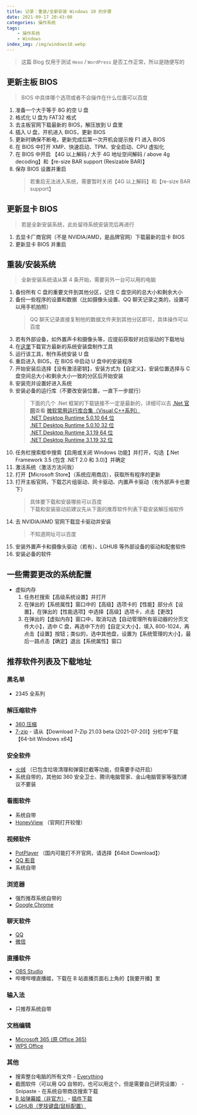 ```yaml
---
title: 记录：重装/全新安装 Windows 10 的步骤
date: 2021-09-17 20:43:00
categories: 操作系统
tags:
    - 操作系统
    - Windows
index_img: /img/windows10.webp
---
```


> 这篇 Blog 仅用于测试 `Hexo` / `WordPress` 是否工作正常，所以是随便写的

## 更新主板 BIOS

> BIOS 中具体哪个选项或者不会操作在什么位置可以百度

1. 准备一个大于等于 8G 的空 U 盘
2. 格式化 U 盘为 FAT32 格式
3. 去主板官网下载最新的 BIOS，解压放到 U 盘里
4. 插入 U 盘，开机进入 BIOS，更新 BIOS
5. 更新时确保不断电，更新完成后第一次开机会提示按 F1 进入 BIOS
6. 在 BIOS 中打开 XMP、快速启动、TPM、安全启动、CPU 虚拟化
7. 在 BIOS 中开启 【4G 以上解码 / 大于 4G 地址空间解码 / above 4g decoding】和【re-size BAR support (Resizable BAR)】
8. 保存 BIOS 设置并重启
    > 若重启无法进入系统，需要暂时关闭【4G 以上解码】和【re-size BAR support】

## 更新显卡 BIOS

> 若是全新安装系统，此处留待系统安装完后再进行

1. 去显卡厂商官网（不是 NVIDIA/AMD，是品牌官网）下载最新的显卡 BIOS
2. 更新显卡 BIOS 并重启

## 重装/安装系统

> 全新安装系统请从第 4 条开始，需要另外一台可以用的电脑

1. 备份所有 C 盘的重要文件到其他分区，记住 C 盘空间的总大小和剩余大小
2. 备份一些程序的设置和数据（比如摄像头设置、QQ 聊天记录之类的，设置可以用手机拍照）
    > QQ 聊天记录直接复制他的数据文件夹到其他分区即可，具体操作可以百度
3. 若有外部设备，如外置声卡和摄像头等，应提前获取好对应驱动的下载地址
4. 在[这里](https://go.microsoft.com/fwlink/?LinkId=691209)下载官方最新的系统安装盘制作工具
5. 运行该工具，制作系统安装 U 盘
6. 重启进入 BIOS，在 BIOS 中启动 U 盘中的安装程序
7. 开始安装后选择【没有激活密钥】，安装方式为【自定义】，安装位置选择与 C 盘空间总大小和剩余大小一致的分区后开始安装
8. 安装完并设置好进入系统
9. 安装必备的运行库（不要改安装位置，一直下一步就行）
    > 下面的几个 .Net 框架的下载链接不一定是最新的，详细可以去 [.Net 官网](https://dotnet.microsoft.com/)查看
      [微软常用运行库合集（Visual C++系列）](https://www.ghxi.com/yxkhj.html)  
      [.NET Desktop Runtime 5.0.10 64 位](https://dotnet.microsoft.com/download/dotnet/thank-you/runtime-desktop-5.0.10-windows-x64-installer)  
      [.NET Desktop Runtime 5.0.10 32 位](https://dotnet.microsoft.com/download/dotnet/thank-you/runtime-desktop-5.0.10-windows-x86-installer)  
      [.NET Desktop Runtime 3.1.19 64 位](https://dotnet.microsoft.com/download/dotnet/thank-you/runtime-desktop-3.1.19-windows-x64-installer)  
      [.NET Desktop Runtime 3.1.19 32 位](https://dotnet.microsoft.com/download/dotnet/thank-you/runtime-desktop-3.1.19-windows-x86-installer)
10. 任务栏搜索框中搜索【启用或关闭 Windows 功能】并打开，勾选【.Net Framework 3.5 (包含 .NET 2.0 和 3.0)】并确定
11. 激活系统（激活方法问我）
12. 打开【Microsoft Store】（系统应用商店），获取所有程序的更新
13. 打开主板官网，下载芯片组驱动、网卡驱动、内置声卡驱动（有外部声卡也要下）
    > 具体要下载和安装哪些可以百度  
    > 下载和安装驱动前建议先从下面的推荐软件列表下载安装解压缩软件
14. 去 NVIDIA/AMD 官网下载显卡驱动并安装
    > 不知道网址可以百度
15. 安装外置声卡和摄像头驱动（若有）、LGHUB 等外部设备的驱动和配套软件
16. 安装必备的软件

## 一些需要更改的系统配置

- 虚拟内存
    1. 任务栏搜索【高级系统设置】并打开
    2. 在弹出的【系统属性】窗口中的【高级】选项卡的【性能】部分点【设置】，在弹出的【性能选项】中选择【高级】选项卡，点击【更改】
    3. 在弹出的【虚拟内存】窗口中，取消勾选【自动管理所有驱动器的分页文件大小】，选中 C 盘，再选中下方的【自定义大小】，填入 800-1024，再点击【设置】按钮；类似的，选中其他盘，设置为【系统管理的大小】，最后一路点击【确定】退出【系统属性】窗口

## 推荐软件列表及下载地址

### 黑名单

- 2345 全系列

### 解压缩软件

- [360 压缩](https://yasuo.360.cn/)
- [7-zip](https://www.7-zip.org/download.html) - 请从【Download 7-Zip 21.03 beta (2021-07-20)】分栏中下载【64-bit Windows x64】

### 安全软件

- [火绒](https://www.huorong.cn/) （已包含垃圾清理和弹窗拦截等功能，但需要手动开启）
- 系统自带的，其他如 360 安全卫士、腾讯电脑管家、金山电脑管家等强烈建议不要装

### 看图软件

- 系统自带
- [HoneyView](https://cn.bandisoft.com/honeyview/) （官网打开较慢）

### 视频软件

- [PotPlayer](https://potplayer.daum.net/?lang=zh_CN) （国内可能打不开官网，请选择【64bit Download】）
- [QQ 影音](https://player.qq.com/)
- 系统自带

### 浏览器

- 强烈推荐系统自带的
- [Google Chrome](http://www.google.cn/chrome/browser/desktop/index.html?standalone=1&platform=win64)

### 聊天软件

- [QQ](https://im.qq.com/pcqq/)
- [微信](https://pc.weixin.qq.com/)

### 直播软件

- [OBS Studio](https://obsproject.com/)
- 哔哩哔哩直播姬，下载在 B 站直播页面右上角的【我要开播】里

### 输入法

- 只推荐系统自带

### 文档编辑

- [Microsoft 365 (原 Office 365)](https://office.com/)
- [WPS Office](https://platform.wps.cn/)

### 其他

- 搜索整台电脑的所有文件 - [Everything](https://www.voidtools.com/zh-cn/downloads/)
- 截图软件（可以用 QQ 自带的，也可以用这个，但是需要自己研究设置） - Snipaste - 在系统自带商店搜索下载
- [B 站弹幕姬（非官方）](https://www.danmuji.org/) - [插件下载](https://www.danmuji.org/plugins/)
- [LGHUB（罗技键盘/鼠标配置）](https://www.logitechg.com.cn/zh-cn/innovation/g-hub.html)
